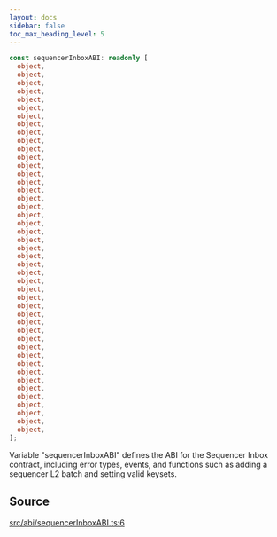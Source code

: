 ```yaml
---
layout: docs
sidebar: false
toc_max_heading_level: 5
---
```


```ts
const sequencerInboxABI: readonly [
  object,
  object,
  object,
  object,
  object,
  object,
  object,
  object,
  object,
  object,
  object,
  object,
  object,
  object,
  object,
  object,
  object,
  object,
  object,
  object,
  object,
  object,
  object,
  object,
  object,
  object,
  object,
  object,
  object,
  object,
  object,
  object,
  object,
  object,
  object,
  object,
  object,
  object,
  object,
  object,
  object,
  object,
  object,
  object,
  object,
];
```

Variable "sequencerInboxABI" defines the ABI for the Sequencer Inbox
contract, including error types, events, and functions such as adding a
sequencer L2 batch and setting valid keysets.

## Source

[src/abi/sequencerInboxABI.ts:6](https://github.com/OffchainLabs/arbitrum-orbit-sdk/blob/cfcbd32d6879cf7817a33b24f062a0fd879ea257/src/abi/sequencerInboxABI.ts#L6)
